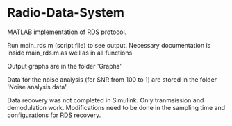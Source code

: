 # Radio-Data-System
MATLAB implementation of RDS protocol.

Run main_rds.m (script file) to see output. 
Necessary documentation is inside main_rds.m as well as in all functions


Output graphs are in the folder 'Graphs'


Data for the noise analysis (for SNR from 100 to 1) are stored in the folder 'Noise analysis data'


Data recovery was not completed in Simulink. Only tranmsission and demodulation work. 
Modifications need to be done in the sampling time and configurations for RDS recovery.
